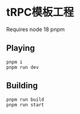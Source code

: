 # tRPC模板工程

Requires node 18
pnpm

## Playing

```
pnpm i
pnpm run dev
```


## Building

```
pnpm run build
pnpm run start
```
